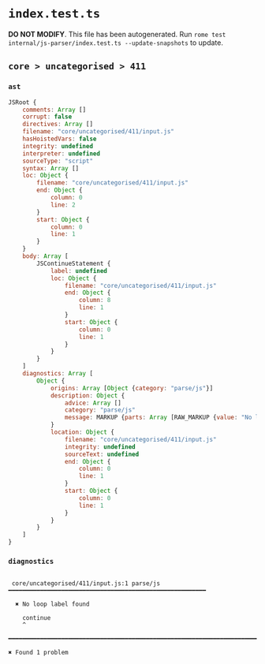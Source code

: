 # `index.test.ts`

**DO NOT MODIFY**. This file has been autogenerated. Run `rome test internal/js-parser/index.test.ts --update-snapshots` to update.

## `core > uncategorised > 411`

### `ast`

```javascript
JSRoot {
	comments: Array []
	corrupt: false
	directives: Array []
	filename: "core/uncategorised/411/input.js"
	hasHoistedVars: false
	integrity: undefined
	interpreter: undefined
	sourceType: "script"
	syntax: Array []
	loc: Object {
		filename: "core/uncategorised/411/input.js"
		end: Object {
			column: 0
			line: 2
		}
		start: Object {
			column: 0
			line: 1
		}
	}
	body: Array [
		JSContinueStatement {
			label: undefined
			loc: Object {
				filename: "core/uncategorised/411/input.js"
				end: Object {
					column: 8
					line: 1
				}
				start: Object {
					column: 0
					line: 1
				}
			}
		}
	]
	diagnostics: Array [
		Object {
			origins: Array [Object {category: "parse/js"}]
			description: Object {
				advice: Array []
				category: "parse/js"
				message: MARKUP {parts: Array [RAW_MARKUP {value: "No loop label found"}]}
			}
			location: Object {
				filename: "core/uncategorised/411/input.js"
				integrity: undefined
				sourceText: undefined
				end: Object {
					column: 0
					line: 1
				}
				start: Object {
					column: 0
					line: 1
				}
			}
		}
	]
}
```

### `diagnostics`

```

 core/uncategorised/411/input.js:1 parse/js ━━━━━━━━━━━━━━━━━━━━━━━━━━━━━━━━━━━━━━━━━━━━━━━━━━━━━━━━

  ✖ No loop label found

    continue
    ^

━━━━━━━━━━━━━━━━━━━━━━━━━━━━━━━━━━━━━━━━━━━━━━━━━━━━━━━━━━━━━━━━━━━━━━━━━━━━━━━━━━━━━━━━━━━━━━━━━━━━

✖ Found 1 problem

```
